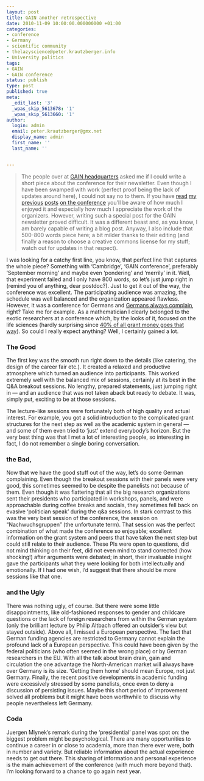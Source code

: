 ```yaml
---
layout: post
title: GAIN another retrospective
date: 2010-11-09 10:00:00.000000000 +01:00
categories:
- conference
- Germany
- scientific community
- thelazyscience@peter.krautzberger.info
- University politics
tags:
- GAIN
- GAIN conference
status: publish
type: post
published: true
meta:
  _edit_last: '3'
  _wpas_skip_5613678: '1'
  _wpas_skip_5613660: '1'
author:
  login: admin
  email: peter.krautzberger@gmx.net
  display_name: admin
  first_name: ''
  last_name: ''


---
```


> The people over at [<span class="caps">GAIN</span> headquarters](http://www.gain-network.org/) asked me if I could write a short piece about the conference for their newsletter. Even though I have been swamped with work (perfect proof being the lack of updates around here), I could not say no to them. If you have [read](http://peter.krautzberger.info/2010/09/gain_conference_part1) [my](http://peter.krautzberger.info/2010/09/gain_conference_part2) [previous](http://peter.krautzberger.info/2010/09/gain_conference_part3) [posts](http://peter.krautzberger.info/2010/09/gain_conference_part4) [on the conference](http://peter.krautzberger.info/2010/09/gain_conference_part5) you’ll be aware of how much I enjoyed it and especially how much I appreciate the work of the organizers. However, writing such a special post for the <span class="caps">GAIN</span> newsletter proved difficult. It was a different beast and, as you know, I am barely capable of writing a blog post. Anyway, I also include that 500-800 words piece here; a bit milder thanks to their editing (and finally a reason to choose a creative commons license for my stuff; watch out for updates in that respect).

I was looking for a catchy first line, you know, that perfect line that captures the whole piece? Something with ‘Cambridge’, ‘<span class="caps">GAIN</span> conference’, preferably ‘September morning’ and maybe even ‘pondering’ and ‘merrily’ in it. Well, that experiment failed and I only have 800 words, so let’s just jump right in (remind you of anything, dear postdoc?). Just to get it out of the way, the conference was excellent. The participating audience was amazing, the schedule was well balanced and the organization appeared flawless. However, it was a conference for Germans and [Germans always complain](http://www.spiegel.de/international/0,1518,417958,00.html), right? Take me for example. As a mathematician I clearly belonged to the exotic researchers at a conference which, by the looks of it, focused on the life sciences (hardly surprising since [40% of all grant money goes that way](http://www.dfg.de/download/pdf/dfg_magazin/wissenschaftliche_karriere/heisenberg_treffen_2010/erc_foerderung.pdf)). So could I really expect anything? Well, I certainly gained a lot.

### The Good

The first key was the smooth run right down to the details (like catering, the design of the career fair etc.). It created a relaxed and productive atmosphere which turned an audience into participants. This worked extremely well with the balanced mix of sessions, certainly at its best in the Q&A breakout sessions. No lengthy, prepared statements, just jumping right in — and an audience that was not taken aback but ready to debate. It was, simply put, exciting to be at those sessions.

The lecture-like sessions were fortunately both of high quality and actual interest. For example, you got a solid introduction to the complicated grant structures for the next step as well as the academic system in general — and some of them even tried to ‘just’ extend everybody’s horizon. But the very best thing was that I met a lot of interesting people, so interesting in fact, I do not remember a single boring conversation.

### the Bad,

Now that we have the good stuff out of the way, let’s do some German complaining. Even though the breakout sessions with their panels were very good, this sometimes seemed to be despite the panelists not because of them. Even though it was flattering that all the big research organizations sent their presidents who participated in workshops, panels, and were approachable during coffee breaks and socials, they sometimes fell back on evasive ‘politician speak’ during the q&a sessions. In stark contrast to this was the very best session of the conference, the session on “Nachwuchsgruppen” (the unfortunate term). That session was the perfect combination of what made the conference so enjoyable; excellent information on the grant system and peers that have taken the next step but could still relate to their audience. These PIs were open to questions, did not mind thinking on their feet, did not even mind to stand corrected (how shocking!) after arguments were debated; in short, their invaluable insight gave the participants what they were looking for both intellectually and emotionally. If I had one wish, I’d suggest that there should be more sessions like that one.

### and the Ugly

There was nothing ugly, of course. But there were some little disappointments, like old-fashioned responses to gender and childcare questions or the lack of foreign researchers from within the German system (only the brilliant lecture by Philip Altbach offered an outsider’s view but stayed outside). Above all, I missed a European perspective. The fact that German funding agencies are restricted to Germany cannot explain the profound lack of a European perspective. This could have been given by the federal politicians (who often seemed in the wrong place) or by German researchers in the EU. With all the talk about brain drain, gain and circulation the one advantage the North-American market will always have over Germany is its size. ‘Getting them home’ should mean Europe, not just Germany. Finally, the recent positive developments in academic funding were excessively stressed by some panelists, once even to deny a discussion of persisting issues. Maybe this short period of improvement solved all problems but it might have been worthwhile to discuss why people nevertheless left Germany.

### Coda

Juergen Mlynek’s remark during the ‘presidential’ panel was spot on: the biggest problem might be psychological. There are many opportunities to continue a career in or close to academia, more than there ever were, both in number and variety. But reliable information about the actual experience needs to get out there. This sharing of information and personal experience is the main achievement of the conference (with much more beyond that). I’m looking forward to a chance to go again next year.